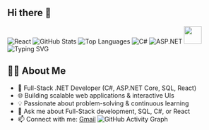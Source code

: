 ## Hi there 👋
![React](https://img.shields.io/badge/React-20232A?style=for-the-badge&logo=react&logoColor=61DAFB)
![GitHub Stats](https://github-readme-stats.vercel.app/api?username=YOUR_USERNAME&show_icons=true&theme=radical)
![Top Languages](https://github-readme-stats.vercel.app/api/top-langs/?username=YOUR_USERNAME&layout=compact&theme=radical)
![C#](https://img.shields.io/badge/C%23-239120?style=for-the-badge&logo=c-sharp&logoColor=white)
![ASP.NET](https://img.shields.io/badge/ASP.NET-5C2D91?style=for-the-badge&logo=dotnet&logoColor=white)
<img src="https://media.giphy.com/media/hvRJCLFzcasrR4ia7z/giphy.gif" width="40px">
![Typing SVG](https://readme-typing-svg.herokuapp.com?size=30&color=F75C7E&center=true&vCenter=true&width=500&lines=Full+Stack+Developer;Problem+Solver;Open+Source+Enthusiast)


## 👨‍💻 About Me
- 🚀 Full-Stack .NET Developer (C#, ASP.NET Core, SQL, React)
- 🌐 Building scalable web applications & interactive UIs
- 💡 Passionate about problem-solving & continuous learning
- 💬 Ask me about Full-Stack development, SQL, C#, or React
- 📫 Connect with me: [Gmail](mailto:yourmail@gmail.com)
![GitHub Activity Graph](https://github-readme-activity-graph.vercel.app/graph?username=YOUR_USERNAME&theme=react-dark)

<!--
**Rohan-214/Rohan-214** is a ✨ _special_ ✨ repository because its `README.md` (this file) appears on your GitHub profile.
![GitHub Activity Graph](https://github-readme-activity-graph.vercel.app/graph?username=YOUR_USERNAME&theme=react-dark)


Here are some ideas to get you started:

- 🔭 I’m currently working on ...
- 🌱 I’m currently learning ...
- 👯 I’m looking to collaborate on ...
- 🤔 I’m looking for help with ...
- 💬 Ask me about ...
- 📫 How to reach me: ...
- 😄 Pronouns: ...
- ⚡ Fun fact: ...
-->
